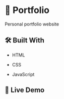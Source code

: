 # :seedling: Portfolio

Personal portfolio website

## :hammer_and_wrench: Built With 

- HTML

- CSS

- JavaScript

## :rocket: Live Demo
